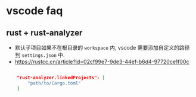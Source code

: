 # vscode faq



## rust + rust-analyzer

- 默认子项目如果不在根目录的 `workspace` 内, vscode 需要添加自定义的路径到 `settings.json` 中.
- https://rustcc.cn/article?id=02cf99e7-9de3-44ef-b6d4-97720ce1f00c


```json

    "rust-analyzer.linkedProjects": [
        "path/to/Cargo.toml"
    ]
```